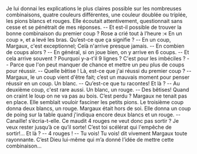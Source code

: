 Je lui donnai les explications le plus claires possible sur les nombreuses combinaisons, quatre couleurs différentes, une couleur doublée ou triplée, les pions blancs et rouges. 
Elle écoutait attentivement, questionnait sans cesse et se pénétrait de mes réponses.
-- Et est-il possible de trouver la bonne combinaison du premier coup ? Rose a crié tout à l’heure :« En un coup », et a levé les bras. Qu’est-ce que ça signifie ?
-- En un coup, Margaux, c'est exceptionnel; Celà n'arrive presque jamais.
-- En combien de coups alors ?
-- En général, si on joue bien, on y arrive en 6 coups.
-- Et cela arrive souvent ? Pourquoi y-a-t'il 9 lignes ? C'est pour les imbéciles ?
-- Parce que l'on peut manquer de chance et mettre un peu plus de coups pour réussir.
-- Quelle bêtise ! Là, est-ce que j'ai réussi du premier coup ?
-- Margaux, le un coup vient d'être fait; c’est un mauvais moment pour penser réussir en un coup. Un blanc.
-- Qu’est-ce que tu racontes! Et là ?
-- Au deuxième coup, c'est rare aussi. Un blanc, un rouge.
-- Des bêtises! Quand on craint le loup on ne va pas au bois. C’est perdu ? 
Margaux ne tenait pas en place. Elle semblait vouloir fasciner les petits pions. Le troisième coup donna deux blancs, un rouge. Margaux était hors de soi. Elle donna un coup de poing sur la table quand j'indiqua encore deux blancs et un rouge.
-- Canaille! s’écria-t-elle. Ce maudit 4 rouges ne veut donc pas sortir ? Je veux rester jusqu’à ce qu’il sorte! C’est toi scélérat qui l'empêche de sortir!... Et là ?
-- 4 rouges !
-- Tu vois! Tu vois! dit vivement Margaux toute rayonnante. C’est Dieu lui-même qui m’a donné l’idée de mettre cette combinaison... 
